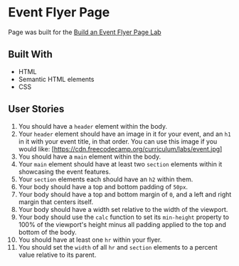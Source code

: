 # Event Flyer Page

Page was built for the [Build an Event Flyer Page Lab](https://www.freecodecamp.org/learn/full-stack-developer/lab-event-flyer-page/build-an-event-flyer-page)

## Built With

- HTML
- Semantic HTML elements
- CSS

## User Stories

1. You should have a `header` element within the body.
2. Your `header` element should have an image in it for your event, and an `h1` in it with your event title, in that order. You can use this image if you would like: [https://cdn.freecodecamp.org/curriculum/labs/event.jpg]
3. You should have a `main` element within the body.
4. Your `main` element should have at least two `section` elements within it showcasing the event features.
5. Your `section` elements each should have an `h2` within them.
6. Your body should have a top and bottom padding of `50px`.
7. Your body should have a top and bottom margin of `0`, and a left and right margin that centers itself.
8. Your body should have a width set relative to the width of the viewport.
9. Your body should use the `calc` function to set its `min-height` property to 100% of the viewport's height minus all padding applied to the top and bottom of the body.
10. You should have at least one `hr` within your flyer.
11. You should set the `width` of all `hr` and `section` elements to a percent value relative to its parent.
